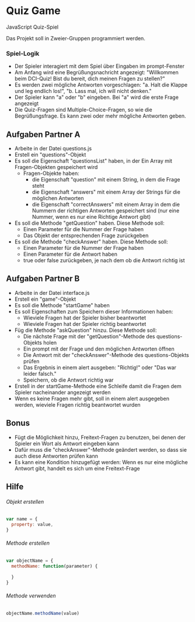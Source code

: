 # Quiz Game
JavaScript Quiz-Spiel

Das Projekt soll in Zweier-Gruppen programmiert werden.

### Spiel-Logik
- Der Spieler interagiert mit dem Spiel über Eingaben im prompt-Fenster
- Am Anfang wird eine Begrüßungsnachricht angezeigt: "Willkommen beim DCI-Quiz! Bist du bereit, dich meinen Fragen zu stellen?"
- Es werden zwei mögliche Antworten vorgeschlagen: "a. Halt die Klappe und leg endlich los!", "b. Lass mal, ich will nicht denken."
- Der Spieler kann "a" oder "b" eingeben. Bei "a" wird die erste Frage angezeigt
- Die Quiz-Fragen sind Multiple-Choice-Fragen, so wie die Begrüßungsfrage. Es kann zwei oder mehr mögliche Antworten geben.


## Aufgaben Partner A
- Arbeite in der Datei questions.js
- Erstell ein "questions"-Objekt
- Es soll die Eigenschaft "questionsList" haben, in der Ein Array mit Fragen-Objekten gespeichert wird
  - Fragen-Objekte haben:
    - die Eigenschaft "question" mit einem String, in dem die Frage steht
    - die Eigenschaft "answers" mit einem Array der Strings für die möglichen Antworten
    - die Eigenschaft "correctAnswers" mit einem Array in dem die Nummern der richtigen Antworten gespeichert sind (nur eine Nummer, wenn es nur eine Richtige Antwort gibt)
- Es soll die Methode "getQuestion" haben. Diese Methode soll:
  - Einen Parameter für die Nummer der Frage haben
  - Das Objekt der entsprechenden Frage zurückgeben
- Es soll die Methode "checkAnswer" haben. Diese Methode soll:
  - Einen Parameter für die Nummer der Frage haben
  - Einen Parameter für die Antwort haben
  - true oder false zurückgeben, je nach dem ob die Antwort richtig ist

## Aufgaben Partner B
- Arbeite in der Datei interface.js
- Erstell ein "game"-Objekt
- Es soll die Methode "startGame" haben
- Es soll Eigenschaften zum Speichern dieser Informationen haben:
  - Wieviele Fragen hat der Spieler bisher beantwortet
  - Wieviele Fragen hat der Spieler richtig beantwortet
- Füg die Methode "askQuestion" hinzu. Diese Methode soll:
  - Die nächste Frage mit der "getQuestion"-Methode des questions-Objekts holen
  - Ein prompt mit der Frage und den möglichen Antworten öffnen
  - Die Antwort mit der "checkAnswer"-Methode des questions-Objekts prüfen
  - Das Ergebnis in einem alert ausgeben: "Richtig!" oder "Das war leider falsch."
  - Speichern, ob die Antwort richtig war
- Erstell in der startGame-Methode eine Schleife damit die Fragen dem Spieler nacheinander angezeigt werden
- Wenn es keine Fragen mehr gibt, soll in einem alert ausgegeben werden, wieviele Fragen richtig beantwortet wurden

## Bonus
- Fügt die Möglichkeit hinzu, Freitext-Fragen zu benutzen, bei denen der Spieler ein Wort als Antwort eingeben kann
- Dafür muss die "checkAnswer"-Methode geändert werden, so dass sie auch diese Antworten prüfen kann
- Es kann eine Kondition hinzugefügt werden: Wenn es nur eine mögliche Antwort gibt, handelt es sich um eine Freitext-Frage

## Hilfe
###### Objekt erstellen
```javascript
var name = {
  property: value,
}
```
###### Methode erstellen
```javascript
var objectName = {
  methodName: function(parameter) {
    
  }
}
```
###### Methode verwenden
```javascript
objectName.methodName(value)
```
